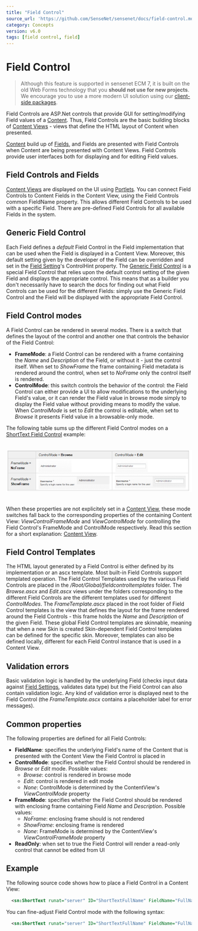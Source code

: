 ```yaml
---
title: "Field Control"
source_url: 'https://github.com/SenseNet/sensenet/docs/field-control.md'
category: Concepts
version: v6.0
tags: [field control, field]
---
```


# Field Control

> Although this feature is supported in sensenet ECM 7, it is built on the old Web Forms technology that you **should not use for new projects**. We encourage you to use a more modern UI solution using our [client-side packages](https://www.npmjs.com/org/sensenet).

Field Controls are ASP.Net controls that provide GUI for setting/modifying Field values of a [Content](content.md). Thus, Field Controls are the basic building blocks of [Content Views](content-view.md) - views that define the HTML layout of Content when presented.

[Content](content.md) build up of [Fields](field.md), and Fields are presented with Field Controls when Content are being presented with Content Views. Field Controls provide user interfaces both for displaying and for editing Field values.

## Field Controls and Fields

[Content Views](content-view.md) are displayed on the UI using [Portlets](portlet.md). You can connect Field Controls to Content Fields in the Content View, using the Field Controls common FieldName property. This allows different Field Controls to be used with a specific Field. There are pre-defined Field Controls for all available Fields in the system. 

## Generic Field Control

Each Field defines a *default* Field Control in the Field implementation that can be used when the Field is displayed in a Content View. Moreover, this default setting given by the developer of the Field can be overridden and set in the [Field Setting](field-setting.md)'s ControlHint property. The [Generic Field Control](generic-field-control.md) is a special Field Control that relies upon the default control setting of the given Field and displays the appropriate control. This means that as a builder you don't necessarily have to search the docs for finding out what Field Controls can be used for the different Fields: simply use the Generic Field Control and the Field will be displayed with the appropriate Field Control.

## Field Control modes

A Field Control can be rendered in several modes. There is a switch that defines the layout of the control and another one that controls the behavior of the Field Control:

- **FrameMode**: a Field Control can be rendered with a frame containing the *Name* and *Description* of the Field, or without it - just the control itself. When set to *ShowFrame* the frame containing Field metadata is rendered around the control, when set to *NoFrame* only the control itself is rendered.
- **ControlMode**: this switch controls the behavior of the control: the Field Control can either provide a UI to allow modifications to the underlying Field's value, or it can render the Field value in browse mode simply to display the Field value without providing means to modify the value. When *ControlMode* is set to *Edit* the control is editable, when set to *Browse* it presents Field value in a browsable-only mode.

The following table sums up the different Field Control modes on a [ShortText Field Control](shorttext-fieldcontrol.md) example:

<img src="https://raw.githubusercontent.com/SenseNet/sensenet/master/docs/images/shorttext-fieldcontrol.png" style="margin: 20px auto" />

When these properties are not explicitely set in a [Content View](content-view.md), these mode switches fall back to the corresponding properties of the containing Content View: *ViewControlFrameMode* and *ViewControlMode* for controlling the Field Control's FrameMode and ControlMode respectively. Read this section for a short explanation: [Content View](content-view.md#Content-Views-and-Field-Control-modes).

## Field Control Templates

The HTML layout generated by a Field Control is either defined by its implementation or an ascx template. Most built-in Field Controls support templated operation. The Field Control Templates used by the various Field Controls are placed in the */Root/Global/fieldcontroltemplates* folder. The *Browse.ascx* and *Edit.ascx* views under the folders corresponding to the different Field Controls are the different templates used for different *ControlModes*. The *FrameTemplate.ascx* placed in the root folder of Field Control templates is the view that defines the layout for the frame rendered around the Field Controls - this frame holds the *Name* and *Description* of the given Field. These global Field Control templates are skinnable, meaning that when a new Skin is created Skin-dependent Field Control templates can be defined for the specific skin. Moreover, templates can also be defined locally, different for each Field Control instance that is used in a Content View.

## Validation errors

Basic validation logic is handled by the underlying Field (checks input data against [Field Settings](field-settings.md), validates data type) but the Field Control can also contain validation logic. Any kind of validation error is displayed next to the Field Control (the *FrameTemplate.ascx* contains a placeholder label for error messages).

## Common properties

The following properties are defined for all Field Controls:

- **FieldName**: specifies the underlying Field's name of the Content that is presented with the Content View the Field Control is placed in
- **ControlMode**: specifies whether the Field Control should be rendered in *Browse* or *Edit* mode. Possible values:
    - *Browse*: control is rendered in browse mode
    - *Edit*: control is rendered in edit mode
    - *None*: ControlMode is determined by the ContentView's *ViewControlMode* property
- **FrameMode**: specifies whether the Field Control should be rendered with enclosing frame containing Field *Name* and *Description*. Possible values:
    - *NoFrame*: enclosing frame should is not rendered
    - *ShowFrame*: enclosing frame is rendered
    - *None*: FrameMode is determined by the ContentView's *ViewControlFrameMode* property
- **ReadOnly**: when set to true the Field Control will render a read-only control that cannot be edited from UI

## Example

The following source code shows how to place a Field Control in a Content View:

```xml
  <sn:ShortText runat="server" ID="ShortTextFullName" FieldName="FullName" />
```

You can fine-adjust Field Control mode with the following syntax:

```xml
  <sn:ShortText runat="server" ID="ShortTextFullName" FieldName="FullName" ControlMode="Browse" FrameMode="NoFrame" />
```